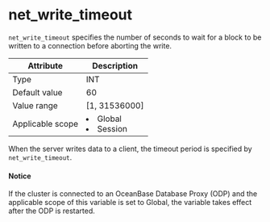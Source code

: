 # net_write_timeout

`net_write_timeout` specifies the number of seconds to wait for a block to be written to a connection before aborting the write.

| **Attribute** | **Description** |
|--------|------------------------------------------------------------------------------------------------------------|
| Type | INT |
| Default value | 60 |
| Value range | \[1, 31536000\] |
| Applicable scope | <li> Global   <li> Session |

When the server writes data to a client, the timeout period is specified by `net_write_timeout`.

<main id="notice" type='notice'>
    <h4>Notice</h4>
    <p>If the cluster is connected to an OceanBase Database Proxy (ODP) and the applicable scope of this variable is set to Global, the variable takes effect after the ODP is restarted. </p>
</main>
